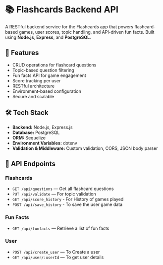 # 📚 Flashcards Backend API

A RESTful backend service for the Flashcards app that powers flashcard-based games, user scores, topic handling, and API-driven fun facts. Built using **Node.js**, **Express**, and **PostgreSQL**.

## 🚀 Features

- CRUD operations for flashcard questions
- Topic-based question filtering
- Fun facts API for game engagement
- Score tracking per user
- RESTful architecture
- Environment-based configuration
- Secure and scalable

## 🛠️ Tech Stack

- **Backend:** Node.js, Express.js
- **Database:** PostgreSQL
- **ORM:** Sequelize
- **Environment Variables:** dotenv
- **Validation & Middleware:** Custom validation, CORS, JSON body parser

## 🧾 API Endpoints

### Flashcards
- `GET /api/questions` — Get all flashcard questions  
- `PUT /api/validate` — For topic validation
- `GET /api/score_history` - For History of games played
- `POST /api/save_history` - To save the user game data

### Fun Facts
- `GET /api/funfacts` — Retrieve a list of fun facts

### User
- `POST /api/create_user` — To Create a user
- `GET /api/user/:userId` — To get user details
